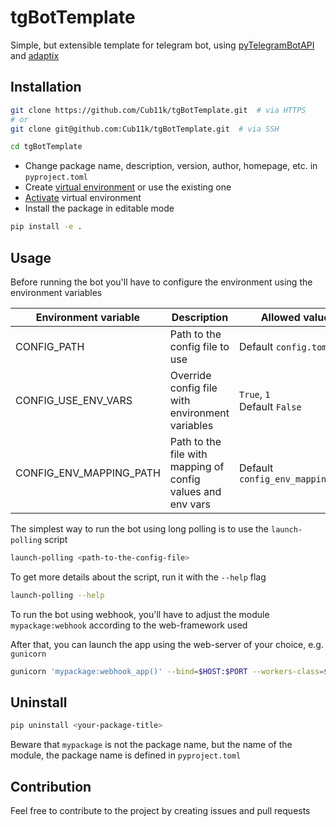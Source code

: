 # tgBotTemplate

Simple, but extensible template for telegram bot,
using [pyTelegramBotAPI](https://github.com/eternnoir/pyTelegramBotAPI)
and [adaptix](https://github.com/reagento/dataclass-factory/tree/3.x/develop)

## Installation

```bash
git clone https://github.com/Cub11k/tgBotTemplate.git  # via HTTPS
# or
git clone git@github.com:Cub11k/tgBotTemplate.git  # via SSH

cd tgBotTemplate
```

- Change package name, description, version, author, homepage, etc. in `pyproject.toml`
- Create [virtual environment](https://docs.python.org/3/library/venv.html#creating-virtual-environments) or use the
  existing one
- [Activate](https://docs.python.org/3/library/venv.html#how-venvs-work) virtual environment
- Install the package in editable mode

```bash
pip install -e .
```

## Usage

Before running the bot you'll have to configure the environment
using the environment variables

| Environment variable    | Description                                                 | Allowed values                    |
|-------------------------|-------------------------------------------------------------|-----------------------------------|
| CONFIG_PATH             | Path to the config file to use                              | Default `config.toml`             |
| CONFIG_USE_ENV_VARS     | Override config file with environment variables             | `True`, `1`<br/>Default `False`   |
| CONFIG_ENV_MAPPING_PATH | Path to the file with mapping of config values and env vars | Default `config_env_mapping.toml` |

The simplest way to run the bot using long polling is to use the `launch-polling` script

```bash
launch-polling <path-to-the-config-file>
```

To get more details about the script, run it with the `--help` flag

```bash
launch-polling --help
```

To run the bot using webhook, you'll have to adjust the module `mypackage:webhook`
according to the web-framework used

After that, you can launch the app using the web-server of your choice, e.g. `gunicorn`

```bash
gunicorn 'mypackage:webhook_app()' --bind=$HOST:$PORT --workers-class=$WORKERS_CLASS
```

## Uninstall

```bash
pip uninstall <your-package-title>
```

Beware that `mypackage` is not the package name, but the name of the module,
the package name is defined in `pyproject.toml`

## Contribution

Feel free to contribute to the project by creating issues and pull requests
